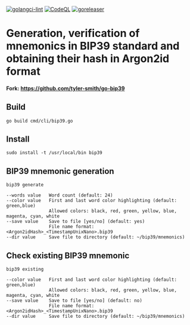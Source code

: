 [![golangci-lint](https://github.com/everstake/bip39/actions/workflows/golangci-lint.yaml/badge.svg)](https://github.com/everstake/bip39/actions/workflows/golangci-lint.yaml)    [![CodeQL](https://github.com/everstake/bip39/actions/workflows/codeql.yml/badge.svg)](https://github.com/everstake/bip39/actions/workflows/codeql.yml)   [![goreleaser](https://github.com/everstake/bip39/actions/workflows/goreleaser.yml/badge.svg)](https://github.com/everstake/bip39/actions/workflows/goreleaser.yml)

# Generation, verification of mnemonics in BIP39 standard and obtaining their hash in Argon2id format

#### Fork: https://github.com/tyler-smith/go-bip39

## Build
    go build cmd/cli/bip39.go

## Install
    sudo install -t /usr/local/bin bip39

## BIP39 mnemonic generation
    bip39 generate

    --words value   Word count (default: 24)
    --color value   First and last word color highlighting (default: green,blue)
                    Allowed colors: black, red, green, yellow, blue, magenta, cyan, white
    --save value    Save to file [yes/no] (default: yes)
                    File name format: <Argon2idHash>_<TimestampUnixNano>.bip39
    --dir value     Save file to directory (default: ~/bip39/mnemonics)


## Check existing BIP39 mnemonic
    bip39 existing

    --color value   First and last word color highlighting (default: green,blue)
                    Allowed colors: black, red, green, yellow, blue, magenta, cyan, white
    --save value    Save to file [yes/no] (default: no)
                    File name format: <Argon2idHash>_<TimestampUnixNano>.bip39
    --dir value     Save file to directory (default: ~/bip39/mnemonics)
